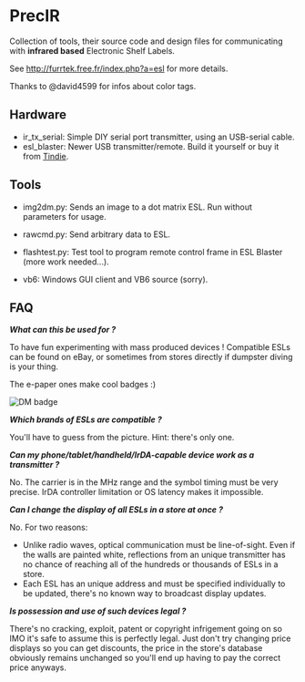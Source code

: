 # PrecIR

Collection of tools, their source code and design files for communicating with **infrared based** Electronic Shelf Labels.

See http://furrtek.free.fr/index.php?a=esl for more details.

Thanks to @david4599 for infos about color tags.

## Hardware

* ir_tx_serial: Simple DIY serial port transmitter, using an USB-serial cable.
* esl_blaster: Newer USB transmitter/remote. Build it yourself or buy it from [Tindie](https://www.tindie.com/products/furrtek/esl-blaster/).

## Tools

* img2dm.py: Sends an image to a dot matrix ESL. Run without parameters for usage.
* rawcmd.py: Send arbitrary data to ESL.
* flashtest.py: Test tool to program remote control frame in ESL Blaster (more work needed...).

* vb6: Windows GUI client and VB6 source (sorry).

## FAQ

***What can this be used for ?***

To have fun experimenting with mass produced devices ! Compatible ESLs can be found on eBay, or sometimes from stores directly if dumpster diving is your thing.

The e-paper ones make cool badges :)

![DM badge](dm.jpg)

***Which brands of ESLs are compatible ?***

You'll have to guess from the picture. Hint: there's only one.

***Can my phone/tablet/handheld/IrDA-capable device work as a transmitter ?***

No. The carrier is in the MHz range and the symbol timing must be very precise. IrDA controller limitation or OS latency makes it impossible.

***Can I change the display of all ESLs in a store at once ?***

No. For two reasons:
* Unlike radio waves, optical communication must be line-of-sight. Even if the walls are painted white, reflections from an unique transmitter has no chance of reaching all of the hundreds or thousands of ESLs in a store.
* Each ESL has an unique address and must be specified individually to be updated, there's no known way to broadcast display updates.

***Is possession and use of such devices legal ?***

There's no cracking, exploit, patent or copyright infrigement going on so IMO it's safe to assume this is perfectly legal. Just don't try changing price displays so you can get discounts, the price in the store's database obviously remains unchanged so you'll end up having to pay the correct price anyways.
